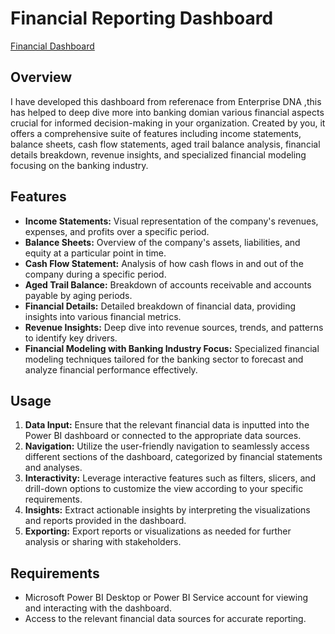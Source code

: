 # Financial Reporting Dashboard 
[Financial Dashboard](https://app.powerbi.com/view?r=eyJrIjoiMjcxN2M2Y2MtMDUyYi00MGRlLTkwM2YtNTAyMTQ2MjM3MzdhIiwidCI6IjZhMTgyNzllLTgzMzktNGFhYS1hZDliLTViYjdjMmU4ZDE2YiJ9 "Financial Dashboard")
## Overview
I have developed this dashboard from referenace from Enterprise DNA ,this has helped to deep dive more into banking domian various financial aspects crucial for informed decision-making in your organization. Created by you, it offers a comprehensive suite of features including income statements, balance sheets, cash flow statements, aged trail balance analysis, financial details breakdown, revenue insights, and specialized financial modeling focusing on the banking industry.


## Features
- **Income Statements:** Visual representation of the company's revenues, expenses, and profits over a specific period.
- **Balance Sheets:** Overview of the company's assets, liabilities, and equity at a particular point in time.
- **Cash Flow Statement:** Analysis of how cash flows in and out of the company during a specific period.
- **Aged Trail Balance:** Breakdown of accounts receivable and accounts payable by aging periods.
- **Financial Details:** Detailed breakdown of financial data, providing insights into various financial metrics.
- **Revenue Insights:** Deep dive into revenue sources, trends, and patterns to identify key drivers.
- **Financial Modeling with Banking Industry Focus:** Specialized financial modeling techniques tailored for the banking sector to forecast and analyze financial performance effectively.


## Usage
1. **Data Input:** Ensure that the relevant financial data is inputted into the Power BI dashboard or connected to the appropriate data sources.
2. **Navigation:** Utilize the user-friendly navigation to seamlessly access different sections of the dashboard, categorized by financial statements and analyses.
3. **Interactivity:** Leverage interactive features such as filters, slicers, and drill-down options to customize the view according to your specific requirements.
4. **Insights:** Extract actionable insights by interpreting the visualizations and reports provided in the dashboard.
5. **Exporting:** Export reports or visualizations as needed for further analysis or sharing with stakeholders.

## Requirements
- Microsoft Power BI Desktop or Power BI Service account for viewing and interacting with the dashboard.
- Access to the relevant financial data sources for accurate reporting.

